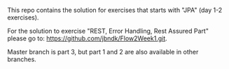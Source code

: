 This repo contains the solution for exercises that starts with "JPA" (day 1-2 exercises).

For the solution to exercise "REST, Error Handling, Rest Assured Part" please go to: https://github.com/jbndk/Flow2Week1.git.

Master branch is part 3, but part 1 and 2 are also available in other branches.
